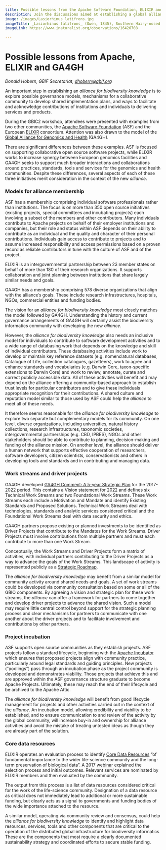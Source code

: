 ```yaml
---
title: Possible lessons from the Apache Software Foundation, ELIXIR and GA4GH
description: Join the discussions aimed at establishing a global alliance for biodiversity knowledge
image: /images/Lasiorhinus_latifrons.jpg
imageTitle: _Lasiorhinus latifrons_ (Owen, 1845), Southern Hairy-nosed Wombat, Brookfield Conservation Park, Blanchetown, South Australia, 15 August 2018. Photo by Donald Hobern CC BY 4.0.
imageLink: https://www.inaturalist.org/observations/16426708

---
```

# Possible lessons from Apache, ELIXIR and GA4GH
_Donald Hobern, GBIF Secretariat, [dhobern@gbif.org](mailto:dhobern@gbif.org)_

An important step in establishing an _alliance for biodiversity knowledge_ is to explore possible governance models, mechanisms for a collaborative community to develop shared implementation plans, and ways to facilitate and acknowledge contributions of institutions and individuals to delivering services and products.

During the GBIC2 workshop, attendees were presented with examples from two other communities, the [Apache Software Foundation](https://www.apache.org/) (ASF) and the European [ELIXIR](https://www.elixir-europe.org/) consortium. Attention was also drawn to the model of the [Global Alliance for Genomics and Health](https://www.ga4gh.org/) (GA4GH).

There are significant differences between these examples. ASF is focused on supporting collaborative open source software projects, while ELIXIR works to increase synergy between European genomics facilities and GA4GH seeks to support much broader interactions and collaborations around practices, standards, tools and services for the genomics and health communities. Despite these differences, several aspects of each of these three initiatives merit consideration in the context of the new _alliance_.

### Models for alliance membership

ASF has a membership comprising individual software professionals rather than institutions. The focus is on more than 350 open source initiatives (existing projects, special committees and incubating projects) each involving a subset of the members and other contributors. Many individuals contribute to Apache projects on behalf of their employer institutions and companies, but their role and status within ASF depends on their ability to contribute as an individual and the quality and character of their personal contributions. Individuals gain access to contribute to projects and to assume increased responsibility and access permissions based on a proven record as reliable contributors in tune with the culture of ASF and of the project.

ELIXIR is an intergovernmental partnership between 23 member states on behalf of more than 180 of their research organizations. It supports collaboration and joint planning between institutions that share largely similar needs and goals.

GA4GH has a membership comprising 578 diverse organizations that align with the alliance’s goals. These include research infrastructures, hospitals, NGOs, commercial entities and funding bodies.

The vision for an _alliance for biodiversity knowledge_ most closely matches the model followed by GA4GH. Understanding the history and current governance arrangements of GA4GH will certainly assist the biodiversity informatics community with developing the new _alliance_.

However, the _alliance for biodiversity knowledge_ also needs an inclusive model for individuals to contribute to software development activities and to a wide range of databasing work that depends on the knowledge and skill of individual contributors. These databasing activities include work to develop or maintain key reference datasets (e.g. nomenclatural databases, Catalogue of Life, collection catalogues, gazetteers), work to agree and enhance standards and vocabularies (e.g. Darwin Core, taxon-specific extensions to Darwin Core) and work to review, annotate, curate and correct publicly accessible data. All of these activities will benefit and may depend on the alliance offering a community-based approach to establish trust levels for particular contributors and to give these individuals appropriate recognition for their contributions. A shared culture and reputation model similar to those used by ASF could help the _alliance_ to meet all of these needs.

It therefore seems reasonable for the _alliance for biodiversity knowledge_ to explore two separate but complementary models for its community. On one level, diverse organizations, including universities, natural history collections, research infrastructures, taxonomic societies, intergovernmental partnerships (e.g. CBD, IPBES), NGOs and other stakeholders should be able to contribute to planning, decision-making and funding of the alliance mission. On another level, the alliance should deliver a human network that supports effective cooperation of researchers, software developers, citizen scientists, conservationists and others in developing tools and standards and in contributing and managing data.

### Work streams and driver projects

GA4GH developed [GA4GH Comment: A 5-year Strategic Plan](https://www.ga4gh.org/wp-content/uploads/GA4GH-Connect-A-5-year-Strategic-Plan.pdf) for the 2017-2022 period. This contains a Vision statement for 2022 and defines six Technical Work Streams and two Foundational Work Streams. These Work Streams each include a Motivation and Mandate and identify Existing Standards and Proposed Solutions. Technical Work Streams deal with technologies, standards and analytic services considered critical and the Foundational Work Streams deal with data security and ethics. 

GA4GH partners propose existing or planned investments to be identified as Driver Projects that contribute to the Mandates for the Work Streams. Driver Projects must involve contributions from multiple partners and must each contribute to more than one Work Stream.

Conceptually, the Work Streams and Driver Projects form a matrix of activities, with individual partners contributing to the Driver Projects as a way to advance the goals of the Work Streams. This landscape of activity is represented publicly as a [Strategic Roadmap](https://www.ga4gh.org/wp-content/uploads/Strategic-Roadmap-print.pdf).

The _alliance for biodiversity knowledge_ may benefit from a similar model for community activity around shared needs and goals. A set of work streams could be developed via community consultation based on some or all of the GBIO components. By agreeing a vision and strategic plan for these work streams, the _alliance_ can offer a framework for partners to come together and develop driver projects to advance the shared vision. Such a model may require little central control beyond support for the strategic planning process and clear mechanisms for partners to communicate with one another about the driver projects and to facilitate involvement and contributions by other partners.

### Project incubation

ASF supports open source communities as they establish projects. ASF projects follow a standard lifecycle, beginning with the [Apache Incubator](http://incubator.apache.org/) which ensures that proposed projects align with community practice, particularly around legal standards and guiding principles. New projects (“podlings”) pass through an incubation phase as the project community is developed and demonstrates viability. Those projects that achieve this and are approved within the ASF governance structure graduate to become Apache Projects. Ultimately, these may reach the end of their lifecycle and be archived to the Apache Attic.

The _alliance for biodiversity knowledge_ will benefit from good lifecycle management for projects and other activities carried out in the context of the _alliance_. An incubation model, allowing credibility and viability to be established, and to ensure communication to and review of the activity by the global community, will increase buy-in and ownership for alliance activities and avoid the mistake of treating untested ideas as though they are already part of the solution.

### Core data resources

ELIXIR operates an evaluation process to identify [Core Data Resources](https://www.elixir-europe.org/platforms/data/core-data-resources) “of fundamental importance to the wider life-science community and the long-term preservation of biological data”. A 2017 [webinar](https://www.elixir-europe.org/events/elixir-webinar-elixir-core-data-resources-selection-process-and-outcomes) explained the selection process and initial outcomes. Relevant services are nominated by ELIXIR members and then evaluated by the community.

The output from this process is a list of data resources considered critical for the work of the life-science community. Designation of a data resource as critical does not immediately lead to additional or more sustainable funding, but clearly acts as a signal to governments and funding bodies of the wide importance attached to the resource.

A similar model, operating via community review and consensus, could help the _alliance for biodiversity knowledge_ to identify and highlight data resources, services, tools and other components that are critical to the operation of the distributed global infrastructure for biodiversity informatics. These are the components that most require a clearly documented sustainability strategy and coordinated efforts to secure stable funding.
